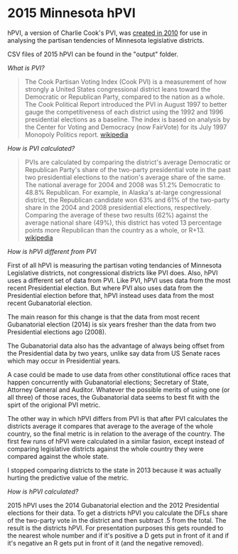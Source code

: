 # 2015 Minnesota hPVI

hPVI, a version of Charlie Cook's PVI, was [created in 2010](http://minn-donkey.blogspot.com/2010/07/pvi-breakdown-by-county.html) for use in analysing the partisan tendencies of Minnesota legislative districts.

CSV files of 2015 hPVI can be found in the "output" folder.

*What is PVI?*

>The Cook Partisan Voting Index (Cook PVI) is a measurement of how strongly a United States congressional district leans toward the Democratic or Republican Party, compared to the nation as a whole. The Cook Political Report introduced the PVI in August 1997 to better gauge the competitiveness of each district using the 1992 and 1996 presidential elections as a baseline. The index is based on analysis by the Center for Voting and Democracy (now FairVote) for its July 1997 Monopoly Politics report. [wikipedia](https://en.wikipedia.org/wiki/Cook_Partisan_Voting_Index)

*How is PVI calculated?*

>PVIs are calculated by comparing the district's average Democratic or Republican Party's share of the two-party presidential vote in the past two presidential elections to the nation's average share of the same. The national average for 2004 and 2008 was 51.2% Democratic to 48.8% Republican. For example, in Alaska's at-large congressional district, the Republican candidate won 63% and 61% of the two-party share in the 2004 and 2008 presidential elections, respectively. Comparing the average of these two results (62%) against the average national share (49%), this district has voted 13 percentage points more Republican than the country as a whole, or R+13. [wikipedia](https://en.wikipedia.org/wiki/Cook_Partisan_Voting_Index)

*How is hPVI different from PVI*

First of all hPVI is measuring the partisan voting tendancies of Minnesota Legislative districts, not congressional districts like PVI does. Also, hPVI uses a different set of data from PVI. Like PVI, hPVI uses data from the most recent Presidential election. But where PVI also uses data from the Presidential election before that, hPVI instead uses data from the most recent Gubanatorial election.

The main reason for this change is that the data from most recent Gubanatorial election (2014) is six years fresher than the data from two Presidential elections ago (2008).

The Gubanatorial data also has the advantage of always being offset from the Presidential data by two years, unlike say data from US Senate races which may occur in Presidential years.

A case could be made to use data from other constitutional office races that happen concurrently with Gubanatorial elections; Secretary of State, Attorney General and Auditor. Whatever the possible merits of using one (or all three) of those races, the Gubanatorial data seems to best fit with the spirt of the origional PVI metric.

The other way in which hPVI differs from PVI is that after PVI calculates the districts average it compares that average to the average of the whole country, so the final metric is in relation to the average of the country. The first few runs of hPVI were calculated in a similar fasion, except instead of comparing legislative districts against the whole country they were compared against the whole state.

I stopped comparing districts to the state in 2013 because it was actually hurting the predictive value of the metric. 

*How is hPVI calculated?*

2015 hPVI uses the 2014 Gubanatorial election and the 2012 Presidential elections for their data. To get a districts hPVI you calculate the DFLs share of the two-party vote in the district and then subtract .5 from the total. The result is the districts hPVI. For presentation purposes this gets rounded to the nearest whole number and if it's positive a D gets put in front of it and if it's negative an R gets put in front of it (and the negative removed).